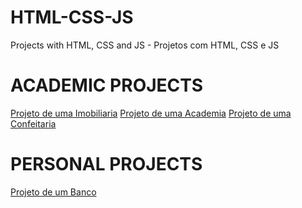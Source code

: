 # HTML-CSS-JS
 Projects with HTML, CSS and JS - Projetos com HTML, CSS e JS


<h1>ACADEMIC PROJECTS</h1> 
    <a href="https://deevalex.github.io/HTML-CSS/Trabalhos2/index.html">Projeto de uma Imobiliaria</a>
    <a href="https://deevalex.github.io/HTML-CSS/trabalho3/index.html">Projeto de uma Academia</a>
    <a href="https://deevalex.github.io/HTML-CSS/exerc%C3%ADcios_aula3/index.html">Projeto de uma Confeitaria</a>

<h1>PERSONAL PROJECTS</h1>
    <a href="https://deevalex.github.io/HTML-CSS/projeto_banco/index.html">Projeto de um Banco</a>